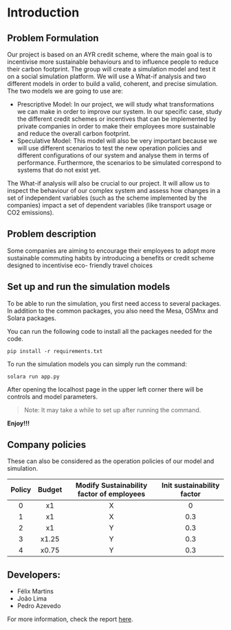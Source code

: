# Introduction

## Problem Formulation

Our project is based on an AYR credit scheme, where the main goal is to incentivise
more sustainable behaviours and to influence people to reduce their carbon footprint. The
group will create a simulation model and test it on a social simulation platform.
We will use a What-if analysis and two different models in order to build a valid,
coherent, and precise simulation. The two models we are going to use are:

- Prescriptive Model: In our project, we will study what transformations we can
make in order to improve our system. In our specific case, study the different credit
schemes or incentives that can be implemented by private companies in order to make
their employees more sustainable and reduce the overall carbon footprint.
- Speculative Model: This model will also be very important because we will use
different scenarios to test the new operation policies and different configurations of
our system and analyse them in terms of performance. Furthermore, the scenarios to
be simulated correspond to systems that do not exist yet.

The What-if analysis will also be crucial to our project. It will allow us to inspect the
behaviour of our complex system and assess how changes in a set of independent variables
(such as the scheme implemented by the companies) impact a set of dependent variables
(like transport usage or CO2 emissions).

## Problem description

Some companies are aiming to encourage their employees to adopt more sustainable
commuting habits by introducing a benefits or credit scheme designed to incentivise eco-
friendly travel choices

## Set up and run the simulation models

To be able to run the simulation, you first need access to several packages. In addition to the common packages, you also need the Mesa, OSMnx and Solara packages.

You can run the following code to install all the packages needed for the code.

`pip install -r requirements.txt`

To run the simulation models you can simply run the command:

`solara run app.py`


After opening the localhost page in the upper left corner there will be controls and model parameters.

> Note: It may take a while to set up after running the command.

**Enjoy!!!**

## Company policies

These can also be considered as the operation policies of our model and simulation.

| Policy | Budget | Modify Sustainability factor of employees | Init sustainability factor |
| :-:|:-:|:-:|:-:|
| 0 | x1 |X | 0 |
| 1 | x1 | X | 0.3 |
| 2 | x1 | Y | 0.3 |
| 3 | x1.25 | Y | 0.3|
| 4| x0.75 | Y | 0.3|


## Developers:

- Félix Martins
- João Lima
- Pedro Azevedo

For more information, check the report [here](doc/MS_CP1_WG_4.pdf).
